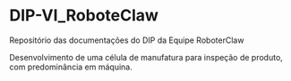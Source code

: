 # DIP-VI_RoboteClaw
Repositório das documentações do DIP da Equipe RoboterClaw

Desenvolvimento de uma célula de manufatura para inspeção de produto, com predominância em máquina.
